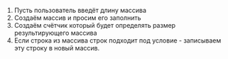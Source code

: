 1. Пусть пользователь введёт длину массива
2. Создаём массив и просим его заполнить
3. Создаём счётчик который будет определять размер результирующего массива
4. Если строка из массива строк подходит под условие - записываем эту строку в новый массив.